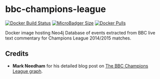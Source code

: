 # bbc-champions-league
[![Docker Build Status](https://img.shields.io/docker/cloud/build/syedhassaanahmed/neo4j-bbc-champions-league.svg?logo=docker)](https://hub.docker.com/r/syedhassaanahmed/neo4j-bbc-champions-league/builds/) [![MicroBadger Size](https://img.shields.io/microbadger/image-size/syedhassaanahmed/neo4j-bbc-champions-league.svg?logo=docker)](https://hub.docker.com/r/syedhassaanahmed/neo4j-bbc-champions-league/tags/) [![Docker Pulls](https://img.shields.io/docker/pulls/syedhassaanahmed/neo4j-bbc-champions-league.svg?logo=docker)](https://hub.docker.com/r/syedhassaanahmed/neo4j-bbc-champions-league/)

Docker image hosting Neo4j Database of events extracted from BBC live text commentary for Champions League 2014/2015 matches.

## Credits
- **Mark Needham** for his detailed blog post on [The BBC Champions League graph](https://markhneedham.com/blog/2015/05/30/neo4j-the-bbc-champions-league-graph/).
